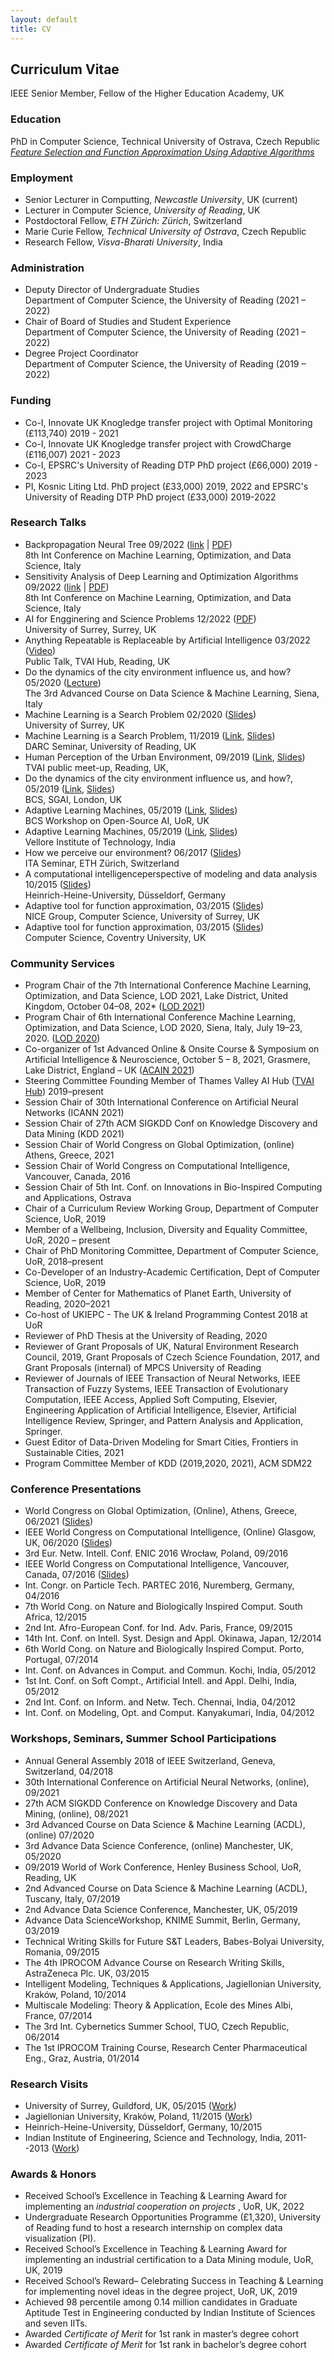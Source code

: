 ```yaml
---
layout: default
title: CV
---
```


<!---  
<a href="{{site.baseurl}}/index">Home</a> | 
<a href="{{site.baseurl}}/profile">Profile</a> | 
<a href="{{site.baseurl}}/publications">Publications</a> | 
<a href="{{site.baseurl}}/research">Research</a> | 
<a href="{{site.baseurl}}/teaching">Teaching</a> --->

## Curriculum Vitae

IEEE Senior Member, Fellow of the Higher Education Academy, UK

### Education
PhD in Computer Science, Technical University of Ostrava, Czech Republic <br>
<a href="https://dspace.vsb.cz/handle/10084/112274?locale-attribute=en" target="_blank">_Feature Selection and Function Approximation Using Adaptive Algorithms_</a>


### Employment
* Senior Lecturer in Computting, _Newcastle University_, UK (current) <br>
* Lecturer in Computer Science, _University of Reading_, UK  <br>
* Postdoctoral Fellow, _ETH Zürich: Zürich_, Switzerland <br>
* Marie Curie Fellow, _Technical University of Ostrava_, Czech Republic <br>
* Research Fellow, _Visva-Bharati University_, India <br>


### Administration
* Deputy Director of Undergraduate Studies <br> Department of Computer Science, the University of Reading (2021 – 2022)
* Chair of Board of Studies and Student Experience <br> Department of Computer Science, the University of Reading (2021 – 2022)
* Degree Project Coordinator <br> Department of Computer Science, the University of Reading (2019 – 2022)

### Funding
* Co-I, Innovate UK Knogledge transfer project with Optimal Monitoring (£113,740) 2019 - 2021 
* Co-I, Innovate UK Knogledge transfer project with CrowdCharge (£116,007) 2021 - 2023 
* Co-I, EPSRC's University of Reading DTP PhD project (£66,000) 2019 - 2023 
* PI, Kosnic Liting Ltd. PhD project (£33,000) 2019, 2022 and EPSRC's University of Reading DTP PhD project (£33,000) 2019-2022

### Research Talks 

* Backpropagation Neural Tree 09/2022 (<a href="https://lod2022.icas.cc/tutorial-speakers/" target="_blank">link</a> | <a href="/data/Research_Talks/LOD_NeuralTree_tutorial_OjhaV.pdf" target="_blank">PDF</a>) <br>
8th Int Conference on Machine Learning, Optimization, and Data Science, Italy
* Sensitivity Analysis of Deep Learning and Optimization Algorithms 09/2022 (<a href="https://lod2022.icas.cc/tutorial-speakers/" target="_blank">link</a> | <a href="/data/Research_Talks/LOD_SensitivityAnalysis_tutotial_OjhaV.pdf" target="_blank">PDF</a>) <br>
8th Int Conference on Machine Learning, Optimization, and Data Science, Italy
* AI for Engginering and Science Problems 12/2022 (<a href="/data/Research_Talks/Surrey/AI4Eng.pdf" target="_blank">PDF</a>) <br>
University of Surrey, Surrey, UK
* Anything Repeatable is Replaceable by Artificial Intelligence 03/2022 (<a href="https://youtu.be/3U4-7Y-epFw?t=86" target="_blank">Video</a>) <br>
Public Talk, TVAI Hub, Reading, UK 
* Do the dynamics of the city environment influence us, and how? 05/2020 (<a href="https://acdl2020.icas.xyz/lecturers/" target="_blank">Lecture</a>)<br> The 3rd Advanced Course on Data Science & Machine Learning, Siena, Italy
* Machine Learning is a Search Problem 02/2020 (<a href="/data/Research_Talks/Surrey/ML_Is_A_Search_Prob_VOjha.pdf" target="_blank">Slides</a>) <br> University of Surrey, UK
* Machine Learning is a Search Problem, 11/2019 (<a href="https://research.reading.ac.uk/met-darc/news-and-events/darc-seminar-series/" target="_blank">Link</a>, <a href="/data/Research_Talks/Surrey/ML_Is_A_Search_Prob_VOjha.pdf" target="_blank">Slides</a>) <br> DARC Seminar, University of Reading, UK
* Human Perception of the Urban Environment, 09/2019 (<a href="https://www.meetup.com/Thames-Valley-Artificial-Intelligence-Meetup/events/263027968/" target="_blank">Link</a>, <a href="https://archive.arch.ethz.ch/esum/downloads/presentations/ESUM_Full_presenation.pdf" target="_blank">Slides</a>) <br> TVAI public meet-up, Reading, UK, 
* Do the dynamics of the city environment influence us, and how?, 05/2019 (<a href="https://www.bcs.org/events-calendar/2019/may/uk-symposium-on-knowledge-discovery-and-data-mining-2019-bcs-sgai-the-specialist-group-on-artificial-intelligence/" target="_blank">Link</a>, <a href="https://archive.arch.ethz.ch/esum/downloads/presentations/ESUM_Full_presenation.pdf" target="_blank">Slides</a>) <br>  BCS, SGAI, London, UK 
* Adaptive Learning Machines, 05/2019 (<a href="https://ossg.bcs.org/blog/event/open-source-ai-april-2019/" target="_blank">Link</a>, <a href="https://ossg.bcs.org/wp-content/uploads/04-19-varun.pdf" target="_blank">Slides</a>) <br>  BCS Workshop on Open-Source AI, UoR, UK 
* Adaptive Learning Machines, 05/2019 (<a href="https://ossg.bcs.org/blog/event/open-source-ai-april-2019/" target="_blank">Link</a>, <a href="https://ossg.bcs.org/wp-content/uploads/04-19-varun.pdf" target="_blank">Slides</a>) <br>  Vellore Institute of Technology, India
* How we perceive our environment? 06/2017 (<a href="https://archive.arch.ethz.ch/esum/downloads/presentations/Varun_ITA_talk_14_6_17.pdf" target="_blank">Slides</a>) <br> ITA Seminar, ETH Zürich, Switzerland 
* A computational intelligenceperspective of modeling and data analysis 10/2015 (<a href="/data/Research_Talks/Dusseldorf/Varun_Dusseldorf_IPROCOM.pdf" target="_blank">Slides</a>) <br>  Heinrich-Heine-University, Düsseldorf, Germany 
* Adaptive tool for function approximation, 03/2015 (<a href="/data/Research_Talks/Surrey/03_2015_Varun_UK_FNT_CS.pdf" target="_blank">Slides</a>) <br> NICE Group, Computer Science, University of Surrey, UK
* Adaptive tool for function approximation, 03/2015 (<a href="/data/Research_Talks/Surrey/03_2015_Varun_UK_FNT_CS.pdf" target="_blank">Slides</a>) <br> Computer Science, Coventry University, UK 
<!--* Cochin University of Science and Technology, India, Advancement in machine learning, 01/2015 -->

### Community Services
* Program Chair of the 7th International Conference Machine Learning, Optimization, and Data Science,
LOD 2021, Lake District, United Kingdom, October 04–08, 202* (<a href="https://lod202*icas.cc/" target="_blank">LOD 2021</a>)
* Program Chair of 6th International Conference Machine Learning, Optimization, and Data Science,
LOD 2020, Siena, Italy, July 19–23, 2020. (<a href="https://lod2020.icas.xyz/" target="_blank">LOD 2020</a>)
* Co-organizer of 1st Advanced Online & Onsite Course & Symposium on Artificial Intelligence & Neuroscience, October 5 – 8, 2021,  Grasmere, Lake District, England – UK (<a href="https://acain202*artificial-intelligence-sas.org/" target="_blank">ACAIN 2021</a>) 
* Steering Committee Founding Member of Thames Valley AI Hub (<a href="https://tvsp.herokuapp.com/" target="_blank">TVAI Hub</a>) 2019–present
* Session Chair of 30th International Conference on Artificial Neural Networks (ICANN 2021)
* Session Chair of 27th ACM SIGKDD Conf on Knowledge Discovery and Data Mining (KDD 2021)
* Session Chair of World Congress on Global Optimization, (online) Athens, Greece, 2021
* Session Chair of World Congress on Computational Intelligence, Vancouver, Canada, 2016
* Session Chair of 5th Int. Conf. on Innovations in Bio-Inspired Computing and Applications, Ostrava
* Chair of a Curriculum Review Working Group, Department of Computer Science, UoR, 2019
* Member of a Wellbeing, Inclusion, Diversity and Equality Committee, UoR, 2020 – present
* Chair of PhD Monitoring Committee, Department of Computer Science, UoR, 2018–present
* Co-Developer of an Industry-Academic Certification, Dept of Computer Science, UoR, 2019
* Member of Center for Mathematics of Planet Earth, University of Reading, 2020–2021
* Co-host of UKIEPC - The UK & Ireland Programming Contest 2018 at UoR
* Reviewer of PhD Thesis at the University of Reading, 2020
* Reviewer of Grant Proposals of UK, Natural Environment Research Council, 2019, 
Grant Proposals of Czech Science Foundation, 2017, 
and Grant Proposals (internal) of MPCS University of Reading
* Reviewer of Journals of IEEE Transaction of Neural Networks, IEEE Transaction of Fuzzy Systems,
IEEE Transaction of Evolutionary Computation, IEEE Access, Applied Soft Computing, Elsevier, Engineering
Application of Artificial Intelligence, Elsevier, Artificial Intelligence Review, Springer, and
Pattern Analysis and Application, Springer.
* Guest Editor of Data-Driven Modeling for Smart Cities, Frontiers in Sustainable Cities, 2021
* Program Committee Member of KDD (2019,2020, 2021), ACM SDM22

### Conference Presentations
* World Congress on Global Optimization, (Online), Athens, Greece, 06/2021 (<a href="/data/Research_Talks/Confrence_Presentations/2021_WCGO.pdf" target="_blank">Slides</a>)
* IEEE World Congress on Computational Intelligence, (Online) Glasgow, UK, 06/2020 (<a href="/data/Research_Talks/Confrence_Presentations/2020_WCCI.pdf" target="_blank">Slides</a>)
* 3rd Eur. Netw. Intell. Conf. ENIC 2016 Wrocław, Poland, 09/2016
* IEEE World Congress on Computational Intelligence, Vancouver, Canada, 07/2016 (<a href="/data/Research_Talks/Confrence_Presentations/2016_WCCI.pdf" target="_blank">Slides</a>)
* Int. Congr. on Particle Tech. PARTEC 2016, Nuremberg, Germany, 04/2016
* 7th World Cong. on Nature and Biologically Inspired Comput. South Africa, 12/2015
* 2nd Int. Afro-European Conf. for Ind. Adv. Paris, France, 09/2015
* 14th Int. Conf. on Intell. Syst. Design and Appl. Okinawa, Japan, 12/2014
* 6th World Cong. on Nature and Biologically Inspired Comput. Porto, Portugal, 07/2014
* Int. Conf. on Advances in Comput. and Commun. Kochi, India, 05/2012
* 1st Int. Conf. on Soft Compt., Artificial Intell. and Appl. Delhi, India, 05/2012
* 2nd Int. Conf. on Inform. and Netw. Tech. Chennai, India, 04/2012
* Int. Conf. on Modeling, Opt. and Comput. Kanyakumari, India, 04/2012

### Workshops, Seminars, Summer School Participations
* Annual General Assembly 2018 of IEEE Switzerland, Geneva, Switzerland, 04/2018
* 30th International Conference on Artificial Neural Networks, (online), 09/2021
* 27th ACM SIGKDD Conference on Knowledge Discovery and Data Mining, (online), 08/2021
* 3rd Advanced Course on Data Science & Machine Learning (ACDL), (online) 07/2020
* 3rd Advance Data Science Conference, (online) Manchester, UK, 05/2020
* 09/2019 World of Work Conference, Henley Business School, UoR, Reading, UK
* 2nd Advanced Course on Data Science & Machine Learning (ACDL), Tuscany, Italy, 07/2019
* 2nd Advance Data Science Conference, Manchester, UK, 05/2019
* Advance Data ScienceWorkshop, KNIME Summit, Berlin, Germany, 03/2019
* Technical Writing Skills for Future S&T Leaders, Babes-Bolyai University, Romania, 09/2015
* The 4th IPROCOM Advance Course on Research Writing Skills, AstraZeneca Plc. UK, 03/2015
* Intelligent Modeling, Techniques & Applications, Jagiellonian University, Kraków, Poland, 10/2014
* Multiscale Modeling: Theory & Application, Ecole des Mines Albi, France, 07/2014
* The 3rd Int. Cybernetics Summer School, TUO, Czech Republic, 06/2014
* The 1st IPROCOM Training Course, Research Center Pharmaceutical Eng., Graz, Austria, 01/2014

### Research Visits
* University of Surrey, Guildford, UK, 05/2015 (<a href="https://arxiv.org/abs/1709.04318" target="_blank">Work</a>)
* Jagiellonian University, Kraków, Poland, 11/2015 (<a href="https://doi.org/10.2147/IJN.S71847" target="_blank">Work</a>)
* Heinrich-Heine-University, Düsseldorf, Germany, 10/2015
* Indian Institute of Engineering, Science and Technology, India, 2011--2013 (<a href="https://arxiv.org/abs/1707.00561" target="_blank">Work</a>)

### Awards & Honors
* Received School’s Excellence in Teaching & Learning Award for implementing an _industrial cooperation on projects_ , UoR, UK, 2022
* Undergraduate Research Opportunities Programme (£1,320), University of Reading fund to host a research internship on complex data visualization (PI).
* Received School’s Excellence in Teaching & Learning Award for implementing an industrial certification to a Data Mining module, UoR, UK, 2019
* Received School’s Reward– Celebrating Success in Teaching & Learning for implementing novel ideas in the degree project, UoR, UK, 2019
* Achieved 98 percentile among 0.14 million candidates in Graduate Aptitude Test in Engineering conducted by Indian Institute of Sciences and seven IITs.
* Awarded _Certificate of Merit_ for 1st rank in master’s degree cohort
* Awarded _Certificate of Merit_ for 1st rank in bachelor’s degree cohort
<!--6. Obtained 3rd place at Breaking the Wall of Perception of Cities at Falling Walls Lab, Paris, France, 2017 -->

<!--
### Selected Papers
* **Ojha V**, Nicosia G. (2022) Backpropagation Neural Tree, _Neural Networks_, 149, 66--83, Elsevier. (<a href="https://github.com/vojha-code/BNeuralT" target="_blank">Code</a>, <a href="https://arxiv.org/abs/2202.02248" target="_blank">PDF</a>)
* Pravin C, Martino I, Nicosia G, **Ojha V** (2021). Adversarial robustness in deep learning: Attacks on fragile neurons. _The 30th Int. Conf. on Artificial Neural Networks_, ICANN (pp 16-28), Springer, LNCS, Bratislava, Slovakia. (<a href="https://centaur.reading.ac.uk/99457/" target="_blank">PDF</a>)
* **Ojha VK**, Snášel V, Abraham A. (2018). Multiobjective programming for type-2 hierarchical fuzzy trees, _IEEE Transaction on Fuzzy Systems, 26_(2), 915--936. (<a href="https://arxiv.org/abs/1705.05769" target="_blank">PDF</a>)
* Vandaele R, Dance SL, **Ojha V**. (2021). Deep learning for automated river-level monitoring through river camera images: an approach based on water segmentation and transfer learning, _Hydrology and Earth System Sciences 25(8)_ 4435--4453 (<a href="https://doi.org/10.5194/hess-25-4435-2021" target="_blank">Data, PDF</a>)
* **Ojha VK**, Griego D, Kuliga S, Bielik M, Bus P, Schaeben C, Treyer L, Standfest M, Schneider S, Konig R, Donath D,  Schmitt G. (2019). Machine learning approaches to understand the influence of urban environments on human's physiological response, _Information Sciences, 474_, 154--169. Elsevier. (<a href="https://arxiv.org/abs/1812.06128" target="_blank">PDF</a>)
<!-- * **Ojha VK**, Schiano S,  Wu C, Abraham A, Snášel V (2016) Predictive modelling of die filling of the pharmaceutical granules using the flexible neural tree,  _Neural Computing Application 29_(7), 467--48* Springer. (<a href="https://arxiv.org/abs/1709.04318" target="_blank">PDF</a>)  -->

<!---### Professional Membership
* Senior Member, Institute of Electrical and Electronics Engineers (IEEE)
* Member, Association for Computing Machinery (ACM)--->

